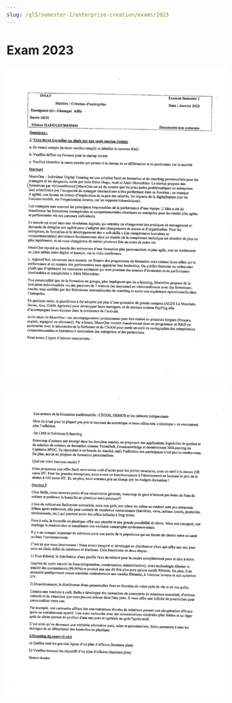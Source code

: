 ```yaml
---
slug: /gl5/semester-1/enterprise-creation/exams/2023
---
```


# Exam 2023

![1](assets/2023-1.jpg)

![2](assets/2023-2.jpg)
